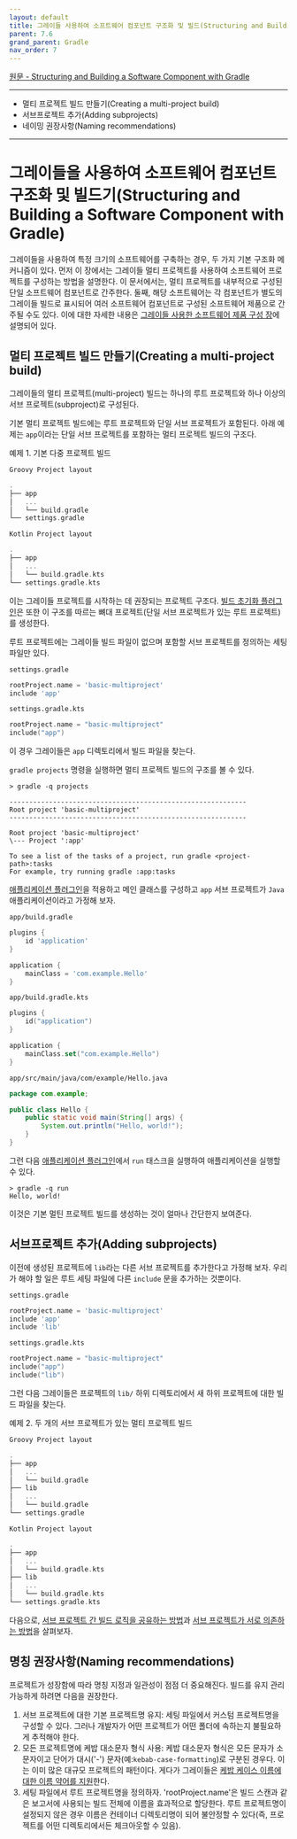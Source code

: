 ```yaml
---
layout: default
title: 그레이들 사용하여 소프트웨어 컴포넌트 구조화 및 빌드(Structuring and Building a Software Component with Gradle)
parent: 7.6
grand_parent: Gradle
nav_order: 7
---
```


[원문 - Structuring and Building a Software Component with Gradle](https://docs.gradle.org/7.6/userguide/multi_project_builds.html)

***

- 멀티 프로젝트 빌드 만들기(Creating a multi-project build)
- 서브프로젝트 추가(Adding subprojects)
- 네이밍 권장사항(Naming recommendations)

***


# 그레이들을 사용하여 소프트웨어 컴포넌트 구조화 및 빌드기(Structuring and Building a Software Component with Gradle)
그레이들을 사용하여 특정 크기의 소프트웨어를 구축하는 경우, 두 가지 기본 구조화 메커니즘이 있다. 먼저 이 장에서는 그레이들 멀티 프로젝트를 사용하여 소프트웨어 프로젝트를 구성하는 방법을 설명한다. 이 문서에서는, 멀티 프로젝트를 내부적으로 구성된 단일 소프트웨어 컴포넌트로 간주한다. 둘째, 해당 소프트웨어는 각 컴포넌트가 별도의 그레이들 빌드로 표시되어 여러 소프트웨어 컴포넌트로 구성된 소프트웨어 제품으로 간주될 수도 있다. 이에 대한 자세한 내용은 [그레이들 사용한 소프트웨어 제품 구성 장](https://docs.gradle.org/7.6/userguide/structuring_software_products.html#structure_large_projects)에 설명되어 있다.


## 멀티 프로젝트 빌드 만들기(Creating a multi-project build)
그레이들의 멀티 프로젝트(multi-project) 빌드는 하나의 루트 프로젝트와 하나 이상의 서브 프로젝트(subproject)로 구성된다.

기본 멀티 프로젝트 빌드에는 루트 프로젝트와 단일 서브 프로젝트가 포함된다. 아래 예제는 `app`이라는 단일 서브 프로젝트를 포함하는 멀티 프로젝트 빌드의 구조다.

예제 1. 기본 다중 프로젝트 빌드

`Groovy Project layout`
```groovy
.
├── app
│   ...
│   └── build.gradle
└── settings.gradle
```

`Kotlin Project layout`
```kotlin
.
├── app
│   ...
│   └── build.gradle.kts
└── settings.gradle.kts
```

이는 그레이들 프로젝트를 시작하는 데 권장되는 프로젝트 구조다. [빌드 초기화 플러그인](https://docs.gradle.org/7.6/userguide/build_init_plugin.html#build_init_plugin)은 또한 이 구조를 따르는 뼈대 프로젝트(단일 서브 프로젝트가 있는 루트 프로젝트)를 생성한다.

루트 프로젝트에는 그레이들 빌드 파일이 없으며 포함할 서브 프로젝트를 정의하는 세팅 파일만 있다.

`settings.gradle`
```groovy
rootProject.name = 'basic-multiproject'
include 'app'
```

`settings.gradle.kts`
```kotlin
rootProject.name = "basic-multiproject"
include("app")
```

이 경우 그레이들은 `app` 디렉토리에서 빌드 파일을 찾는다.


`gradle projects` 명령을 실행하면 멀티 프로젝트 빌드의 구조를 볼 수 있다.

```shell
> gradle -q projects

------------------------------------------------------------
Root project 'basic-multiproject'
------------------------------------------------------------

Root project 'basic-multiproject'
\--- Project ':app'

To see a list of the tasks of a project, run gradle <project-path>:tasks
For example, try running gradle :app:tasks
```

[애플리케이션 플러그인](https://docs.gradle.org/7.6/userguide/application_plugin.html#application_plugin)을 적용하고 메인 클래스를 구성하고 `app` 서브 프로젝트가 `Java` 애플리케이션이라고 가정해 보자.

`app/build.gradle`
```groovy
plugins {
    id 'application'
}

application {
    mainClass = 'com.example.Hello'
}
```

`app/build.gradle.kts`
```kotlin
plugins {
    id("application")
}

application {
    mainClass.set("com.example.Hello")
}
```

`app/src/main/java/com/example/Hello.java`
```java
package com.example;

public class Hello {
    public static void main(String[] args) {
        System.out.println("Hello, world!");
    }
}
```

그런 다음 [애플리케이션 플러그인](https://docs.gradle.org/7.6/userguide/application_plugin.html#application_plugin)에서 `run` 태스크을 실행하여 애플리케이션을 실행할 수 있다.

```
> gradle -q run
Hello, world!
```

이것은 기본 멀틴 프로젝트 빌드를 생성하는 것이 얼마나 간단한지 보여준다.


## 서브프로젝트 추가(Adding subprojects)
이전에 생성된 프로젝트에 `lib`라는 다른 서브 프로젝트를 추가한다고 가정해 보자. 우리가 해야 할 일은 루트 세팅 파일에 다른 `include` 문을 추가하는 것뿐이다.

`settings.gradle`
```groovy
rootProject.name = 'basic-multiproject'
include 'app'
include 'lib'
```

`settings.gradle.kts`
```kotlin
rootProject.name = "basic-multiproject"
include("app")
include("lib")
```

그런 다음 그레이들은 프로젝트의 `lib/` 하위 디렉토리에서 새 하위 프로젝트에 대한 빌드 파일을 찾는다.

예제 2. 두 개의 서브 프로젝트가 있는 멀티 프로젝트 빌드

`Groovy Project layout`
```groovy
.
├── app
│   ...
│   └── build.gradle
├── lib
│   ...
│   └── build.gradle
└── settings.gradle
```

`Kotlin Project layout`
```kotlin
.
├── app
│   ...
│   └── build.gradle.kts
├── lib
│   ...
│   └── build.gradle.kts
└── settings.gradle.kts
```
다음으로, [서브 프로젝트 간 빌드 로직을 공유하는 방법](https://docs.gradle.org/7.6/userguide/sharing_build_logic_between_subprojects.html#sharing_build_logic_between_subprojects)과 [서브 프로젝트가 서로 의존하는 방법](https://docs.gradle.org/7.6/userguide/declaring_dependencies_between_subprojects.html#declaring_dependencies_between_subprojects)을 살펴보자.


## 명칭 권장사항(Naming recommendations)
프로젝트가 성장함에 따라 명칭 지정과 일관성이 점점 더 중요해진다. 빌드를 유지 관리 가능하게 하려면 다음을 권장한다.

1. 서브 프로젝트에 대한 기본 프로젝트명 유지: 세팅 파일에서 커스텀 프로젝트명을 구성할 수 있다. 그러나 개발자가 어떤 프로젝트가 어떤 폴더에 속하는지 불필요하게 추적해야 한다.
2. 모든 프로젝트명에 케밥 대소문자 형식 사용: 케밥 대소문자 형식은 모든 문자가 소문자이고 단어가 대시('-') 문자(예:`kebab-case-formatting`)로 구분된 경우다. 이는 이미 많은 대규모 프로젝트의 패턴이다. 게다가 그레이들은 [케밥 케이스 이름에 대한 이름 약어를 지원](https://docs.gradle.org/7.6/userguide/command_line_interface.html#sec:name_abbreviation)한다.
3. 세팅 파일에서 루트 프로젝트명을 정의하자. 'rootProject.name'은 빌드 스캔과 같은 보고서에 사용되는 빌드 전체에 이름을 효과적으로 할당한다. 루트 프로젝트명이 설정되지 않은 경우 이름은 컨테이너 디렉토리명이 되어 불안정할 수 있다(즉, 프로젝트를 어떤 디렉토리에서든 체크아웃할 수 있음).
